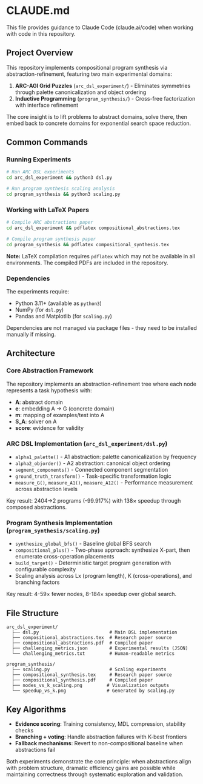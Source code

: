 # CLAUDE.md

This file provides guidance to Claude Code (claude.ai/code) when working with code in this repository.

## Project Overview

This repository implements compositional program synthesis via abstraction-refinement, featuring two main experimental domains:

1. **ARC-AGI Grid Puzzles** (`arc_dsl_experiment/`) - Eliminates symmetries through palette canonicalization and object ordering
2. **Inductive Programming** (`program_synthesis/`) - Cross-free factorization with interface refinement

The core insight is to lift problems to abstract domains, solve there, then embed back to concrete domains for exponential search space reduction.

## Common Commands

### Running Experiments

```bash
# Run ARC DSL experiments
cd arc_dsl_experiment && python3 dsl.py

# Run program synthesis scaling analysis  
cd program_synthesis && python3 scaling.py
```

### Working with LaTeX Papers

```bash
# Compile ARC abstractions paper
cd arc_dsl_experiment && pdflatex compositional_abstractions.tex

# Compile program synthesis paper
cd program_synthesis && pdflatex compositional_synthesis.tex
```

**Note:** LaTeX compilation requires `pdflatex` which may not be available in all environments. The compiled PDFs are included in the repository.

### Dependencies

The experiments require:
- Python 3.11+ (available as `python3`)
- NumPy (for `dsl.py`)
- Pandas and Matplotlib (for `scaling.py`)

Dependencies are not managed via package files - they need to be installed manually if missing.

## Architecture

### Core Abstraction Framework

The repository implements an abstraction-refinement tree where each node represents a task hypothesis with:
- **A**: abstract domain
- **e**: embedding A → G (concrete domain)  
- **m**: mapping of examples/test into A
- **S_A**: solver on A
- **score**: evidence for validity

### ARC DSL Implementation (`arc_dsl_experiment/dsl.py`)

- `alpha1_palette()` - A1 abstraction: palette canonicalization by frequency
- `alpha2_objorder()` - A2 abstraction: canonical object ordering  
- `segment_components()` - Connected component segmentation
- `ground_truth_transform()` - Task-specific transformation logic
- `measure_G()`, `measure_A1()`, `measure_A12()` - Performance measurement across abstraction levels

Key result: 2404→2 programs (-99.917%) with 138× speedup through composed abstractions.

### Program Synthesis Implementation (`program_synthesis/scaling.py`)

- `synthesize_global_bfs()` - Baseline global BFS search
- `compositional_plus()` - Two-phase approach: synthesize X-part, then enumerate cross-operation placements
- `build_target()` - Deterministic target program generation with configurable complexity
- Scaling analysis across Lx (program length), K (cross-operations), and branching factors

Key result: 4-59× fewer nodes, 8-184× speedup over global search.

## File Structure

```
arc_dsl_experiment/
  ├── dsl.py                          # Main DSL implementation
  ├── compositional_abstractions.tex  # Research paper source
  ├── compositional_abstractions.pdf  # Compiled paper
  ├── challenging_metrics.json        # Experimental results (JSON)
  └── challenging_metrics.txt         # Human-readable metrics

program_synthesis/
  ├── scaling.py                      # Scaling experiments
  ├── compositional_synthesis.tex     # Research paper source  
  ├── compositional_synthesis.pdf     # Compiled paper
  ├── nodes_vs_k_scaling.png         # Visualization outputs
  └── speedup_vs_k.png               # Generated by scaling.py
```

## Key Algorithms

- **Evidence scoring**: Training consistency, MDL compression, stability checks
- **Branching + voting**: Handle abstraction failures with K-best frontiers
- **Fallback mechanisms**: Revert to non-compositional baseline when abstractions fail

Both experiments demonstrate the core principle: when abstractions align with problem structure, dramatic efficiency gains are possible while maintaining correctness through systematic exploration and validation.